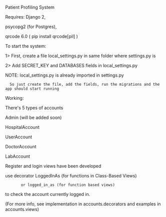 Patient Profiling System

Requires:
Django 2,

psycopg2 (for Postgres),

qrcode 6.0 ( pip install qrcode[pil] )

To start the system:

1> First, create a file local_settings.py in same folder where settings.py is

2> Add SECRET_KEY and DATABASES fields in local_settings.py

NOTE: local_settings.py is already imported in settings.py

      So just create the file, add the fields, run the migrations and the app should start running
      
Working:

There's 5 types of accounts

Admin (will be added soon)

HospitalAccount

UserAccount

DoctorAccount

LabAccount

Register and login views have been developed

use decorator LoggedInAs (for functions in Class-Based Views)

           or logged_in_as (for function based views)
           
to check the account currently logged in.

(For more info, see implementation in accounts.decorators and examples in accounts.views)
